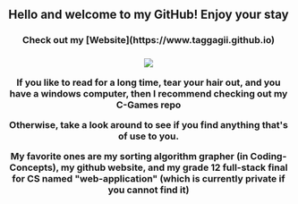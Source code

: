 
<div align = "center">
  <h2>Hello and welcome to my GitHub! Enjoy your stay</h2>
  <h3>Check out my [Website](https://www.taggagii.github.io)<h3>
  <img src="https://github.com/Taggagii/Taggagii/blob/main/Ordering%20a%20tab%20%E2%80%94%20Simpsons.gif")/>
  <p>If you like to read for a long time, tear your hair out, and you have a windows computer, then I recommend checking out my C-Games repo</p>
  <p>Otherwise, take a look around to see if you find anything that's of use to you.</p>
  <p>My favorite ones are my sorting algorithm grapher (in Coding-Concepts), my github website, and my grade 12 full-stack final for CS named "web-application" (which is currently private if you cannot find it)</p>
</div>
